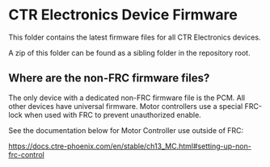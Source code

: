 # CTR Electronics Device Firmware
This folder contains the latest firmware files for all CTR Electronics devices.

A zip of this folder can be found as a sibling folder in the repository root.

## Where are the non-FRC firmware files?
The only device with a dedicated non-FRC firmware file is the PCM.
All other devices have universal firmware.  Motor controllers use a special FRC-lock when used with FRC to prevent unauthorized enable.

See the documentation below for Motor Controller use outside of FRC: 

https://docs.ctre-phoenix.com/en/stable/ch13_MC.html#setting-up-non-frc-control